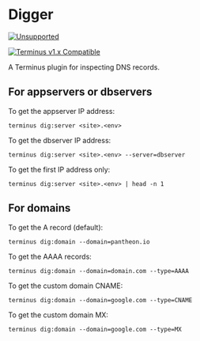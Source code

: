 # Digger

[![Unsupported](https://img.shields.io/badge/Pantheon-Unsupported-yellow?logo=pantheon&color=FFDC28)](https://pantheon.io/docs/oss-support-levels#unsupported)

[![Terminus v1.x Compatible](https://img.shields.io/badge/terminus-v1.x-green.svg)](https://github.com/pantheon-systems/terminus-dig/tree/1.x)

A Terminus plugin for inspecting DNS records.

## For appservers or dbservers

To get the appserver IP address:
```
terminus dig:server <site>.<env>
```

To get the dbserver IP address:
```
terminus dig:server <site>.<env> --server=dbserver
```

To get the first IP address only:
```
terminus dig:server <site>.<env> | head -n 1
```

## For domains

To get the A record (default):
```
terminus dig:domain --domain=pantheon.io
```

To get the AAAA records:
```
terminus dig:domain --domain=domain.com --type=AAAA
```

To get the custom domain CNAME:
```
terminus dig:domain --domain=google.com --type=CNAME
```

To get the custom domain MX:
```
terminus dig:domain --domain=google.com --type=MX
```